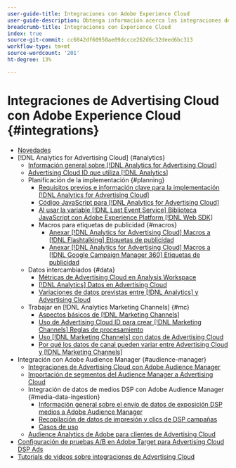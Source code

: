 ```yaml
---
user-guide-title: Integraciones con Adobe Experience Cloud
user-guide-description: Obtenga información acerca las integraciones de Advertising Cloud DSP y Advertising Cloud Search con otros productos y servicios de Adobe Experience Cloud.
breadcrumb-title: Integraciones con Experience Cloud
index: true
source-git-commit: cc6042df60950ae09dccce262d6c32deed6bc313
workflow-type: tm+mt
source-wordcount: '201'
ht-degree: 13%

---
```



# Integraciones de Advertising Cloud con Adobe Experience Cloud {#integrations}

<!--  ADD LATER: and Adobe Experience Platform -->

+ [Novedades](/help/integrations/home.md)
+ [!DNL Analytics for Advertising Cloud] {#analytics}
   + [Información general sobre [!DNL Analytics for Advertising Cloud]](/help/integrations/analytics/overview.md)
   + [Advertising Cloud ID que utiliza [!DNL Analytics]](/help/integrations/analytics/ids.md)
   + Planificación de la implementación {#planning}
      + [Requisitos previos e información clave para la implementación [!DNL Analytics for Advertising Cloud]](/help/integrations/analytics/prerequisites.md)
      + [Código JavaScript para [!DNL Analytics for Advertising Cloud]](/help/integrations/analytics/javascript.md)
      + [Al usar la variable [!DNL Last Event Service] Biblioteca JavaScript con Adobe Experience Platform [!DNL Web SDK]](/help/integrations/analytics/web-sdk.md)
      + Macros para etiquetas de publicidad {#macros}
         + [Anexar [!DNL Analytics for Advertising Cloud] Macros a [!DNL Flashtalking] Etiquetas de publicidad](/help/integrations/analytics/macros-flashtalking.md)
         + [Anexar [!DNL Analytics for Advertising Cloud] Macros a [!DNL Google Campaign Manager 360] Etiquetas de publicidad](/help/integrations/analytics/macros-google-campaign-manager.md)
   + Datos intercambiados {#data}
      + [Métricas de Advertising Cloud en Analysis Workspace](/help/integrations/analytics/advertising-cloud-metrics-in-analytics.md)
      + [[!DNL Analytics] Datos en Advertising Cloud](/help/integrations/analytics/analytics-data-in-advertising-cloud.md)
      + [Variaciones de datos previstas entre [!DNL Analytics] y Advertising Cloud](/help/integrations/analytics/data-variances.md)
   + Trabajar en [!DNL Analytics Marketing Channels] {#mc}
      + [Aspectos básicos de [!DNL Marketing Channels]](/help/integrations/analytics/marketing-channels/mc-overview.md)
      + [Uso de Advertising Cloud ID para crear [!DNL Marketing Channels] Reglas de procesamiento](/help/integrations/analytics/marketing-channels/mc-ids.md)
      + [Uso [!DNL Marketing Channels] con datos de Advertising Cloud](/help/integrations/analytics/marketing-channels/mc-ac-data.md)
      + [Por qué los datos de canal pueden variar entre Advertising Cloud y [!DNL Marketing Channels]](/help/integrations/analytics/marketing-channels/mc-data-variances.md)
+ Integración con Adobe Audience Manager {#audience-manager}
   + [Integraciones de Advertising Cloud con Adobe Audience Manager](/help/integrations/audience-manager/overview.md)
   + [Importación de segmentos del Audience Manager a Advertising Cloud](/help/integrations/audience-manager/import-audiences.md)
   + Integración de datos de medios DSP con Adobe Audience Manager {#media-data-ingestion}
      + [Información general sobre el envío de datos de exposición DSP medios a Adobe Audience Manager](/help/integrations/audience-manager/media-data-integration/overview.md)
      + [Recopilación de datos de impresión y clics de DSP campañas](/help/integrations/audience-manager/media-data-integration/collect.md)
      + [Casos de uso](/help/integrations/audience-manager/media-data-integration/use-cases.md)
   + [Audience Analytics de Adobe para clientes de Advertising Cloud](/help/integrations/audience-manager/audience-analytics.md)
+ [Configuración de pruebas A/B en Adobe Target para Advertising Cloud DSP Ads](/help/integrations/target/overview-ab-tests.md)
+ [Tutorials de vídeos sobre integraciones de Advertising Cloud](https://experienceleague.adobe.com/docs/advertising-cloud-learn/tutorials/overview.html)<!-- rename if the tutorials TOC structure changes -->
